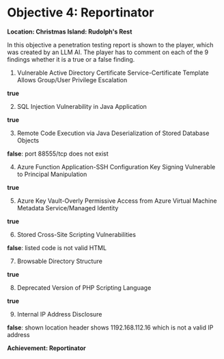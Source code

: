 # Objective 4: Reportinator
**Location: Christmas Island: Rudolph's Rest**

In this objective a penetration testing report is shown to the player, which was created by an LLM AI.
The player has to comment on each of the 9 findings whether it is a true or a false finding.

 1. Vulnerable Active Directory Certificate Service-Certificate Template Allows Group/User Privilege Escalation
 
 **true**
 
 2.  SQL Injection Vulnerability in Java Application
 
 **true**
 
3. Remote Code Execution via Java Deserialization of Stored Database Objects

**false**: port 88555/tcp does not exist

4. Azure Function Application-SSH Configuration Key Signing Vulnerable to Principal Manipulation

**true**  

5. Azure Key Vault-Overly Permissive Access from Azure Virtual Machine Metadata Service/Managed Identity

**true**  

6. Stored Cross-Site Scripting Vulnerabilities

**false**: listed code is not valid HTML

  

7. Browsable Directory Structure

**true**  

8. Deprecated Version of PHP Scripting Language

**true**

9. Internal IP Address Disclosure

**false**: shown location header shows 1192.168.112.16 which is not a valid IP address 

**Achievement: Reportinator**

<!--stackedit_data:
eyJoaXN0b3J5IjpbMTc2MDU5MjYzMSwyMTI3NjAyMjg3XX0=
-->